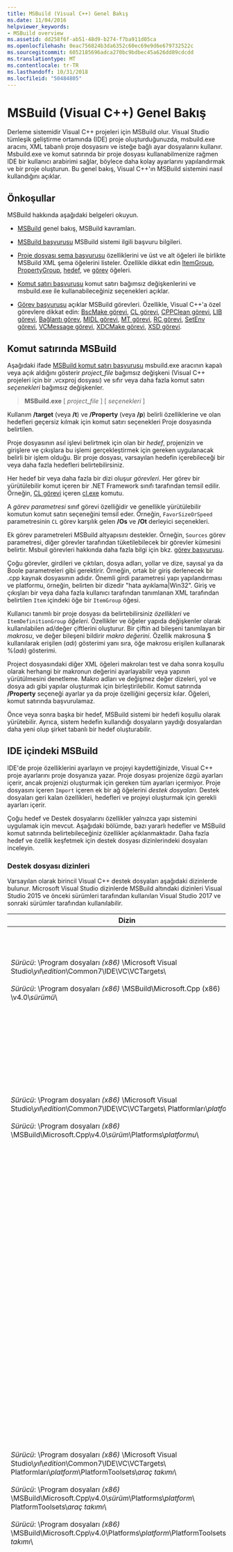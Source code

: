 ```yaml
---
title: MSBuild (Visual C++) Genel Bakış
ms.date: 11/04/2016
helpviewer_keywords:
- MSBuild overview
ms.assetid: dd258f6f-ab51-48d9-b274-f7ba911d05ca
ms.openlocfilehash: 0eac756824b3da6352c60ec69e9d6e679732522c
ms.sourcegitcommit: 6052185696adca270bc9bdbec45a626dd89cdcdd
ms.translationtype: MT
ms.contentlocale: tr-TR
ms.lasthandoff: 10/31/2018
ms.locfileid: "50484805"
---
```

# <a name="msbuild-visual-c-overview"></a>MSBuild (Visual C++) Genel Bakış

Derleme sistemidir Visual C++ projeleri için MSBuild olur. Visual Studio tümleşik geliştirme ortamında (IDE) proje oluşturduğunuzda, msbuild.exe aracını, XML tabanlı proje dosyasını ve isteğe bağlı ayar dosyalarını kullanır. Msbuild.exe ve komut satırında bir proje dosyası kullanabilmenize rağmen IDE bir kullanıcı arabirimi sağlar, böylece daha kolay ayarlarını yapılandırmak ve bir proje oluşturun. Bu genel bakış, Visual C++'ın MSBuild sistemini nasıl kullandığını açıklar.

## <a name="prerequisites"></a>Önkoşullar

MSBuild hakkında aşağıdaki belgeleri okuyun.

- [MSBuild](/visualstudio/msbuild/msbuild) genel bakış, MSBuild kavramları.

- [MSBuild başvurusu](/visualstudio/msbuild/msbuild-reference) MSBuild sistemi ilgili başvuru bilgileri.

- [Proje dosyası şema başvurusu](/visualstudio/msbuild/msbuild-project-file-schema-reference) özelliklerini ve üst ve alt öğeleri ile birlikte MSBuild XML şema öğelerini listeler. Özellikle dikkat edin [ItemGroup](/visualstudio/msbuild/itemgroup-element-msbuild), [PropertyGroup](/visualstudio/msbuild/propertygroup-element-msbuild), [hedef](/visualstudio/msbuild/target-element-msbuild), ve [görev](/visualstudio/msbuild/task-element-msbuild) öğeleri.

- [Komut satırı başvurusu](/visualstudio/msbuild/msbuild-command-line-reference) komut satırı bağımsız değişkenlerini ve msbuild.exe ile kullanabileceğiniz seçenekleri açıklar.

- [Görev başvurusu](/visualstudio/msbuild/msbuild-task-reference) açıklar MSBuild görevleri. Özellikle, Visual C++'a özel görevlere dikkat edin: [BscMake görevi](/visualstudio/msbuild/bscmake-task), [CL görevi](/visualstudio/msbuild/cl-task), [CPPClean görevi](/visualstudio/msbuild/cppclean-task), [LIB görevi](/visualstudio/msbuild/lib-task), [Bağlantı görev](/visualstudio/msbuild/link-task), [MIDL görevi](/visualstudio/msbuild/midl-task), [MT görevi](/visualstudio/msbuild/mt-task), [RC görevi](/visualstudio/msbuild/rc-task), [SetEnv görevi](/visualstudio/msbuild/setenv-task), [ VCMessage görevi](/visualstudio/msbuild/vcmessage-task), [XDCMake görevi](/visualstudio/msbuild/xdcmake-task), [XSD görevi](/visualstudio/msbuild/xsd-task).

## <a name="msbuild-on-the-command-line"></a>Komut satırında MSBuild

Aşağıdaki ifade [MSBuild komut satırı başvurusu](/visualstudio/msbuild/msbuild-command-line-reference) msbuild.exe aracının kapalı veya açık aldığını gösterir *project_file* bağımsız değişkeni (Visual C++ projeleri için bir .vcxproj dosyası) ve sıfır veya daha fazla komut satırı *seçenekleri* bağımsız değişkenler.

> **MSBuild.exe** [ *project_file* ] [ *seçenekleri* ]

Kullanım **/target** (veya **/t**) ve **/Property** (veya **/p**) belirli özelliklerine ve olan hedefleri geçersiz kılmak için komut satırı seçenekleri Proje dosyasında belirtilen.

Proje dosyasının asıl işlevi belirtmek için olan bir *hedef*, projenizin ve girişlere ve çıkışlara bu işlemi gerçekleştirmek için gereken uygulanacak belirli bir işlem olduğu. Bir proje dosyası, varsayılan hedefin içerebileceği bir veya daha fazla hedefleri belirtebilirsiniz.

Her hedef bir veya daha fazla bir dizi oluşur *görevleri*. Her görev bir yürütülebilir komut içeren bir .NET Framework sınıfı tarafından temsil edilir. Örneğin, [CL görevi](/visualstudio/msbuild/cl-task) içeren [cl.exe](../build/reference/compiling-a-c-cpp-program.md) komutu.

A *görev parametresi* sınıf görevi özelliğidir ve genellikle yürütülebilir komutun komut satırı seçeneğini temsil eder. Örneğin, `FavorSizeOrSpeed` parametresinin `CL` görev karşılık gelen **/Os** ve **/Ot** derleyici seçenekleri.

Ek görev parametreleri MSBuild altyapısını destekler. Örneğin, `Sources` görev parametresi, diğer görevler tarafından tüketilebilecek bir görevler kümesini belirtir. Msbuil görevleri hakkında daha fazla bilgi için bkz. [görev başvurusu](/visualstudio/msbuild/msbuild-task-reference).

Çoğu görevler, girdileri ve çıktıları, dosya adları, yollar ve dize, sayısal ya da Boole parametreleri gibi gerektirir. Örneğin, ortak bir giriş derlenecek bir .cpp kaynak dosyasının adıdır. Önemli girdi parametresi yapı yapılandırması ve platformu, örneğin, belirten bir dizedir "hata ayıklama\|Win32". Giriş ve çıkışları bir veya daha fazla kullanıcı tarafından tanımlanan XML tarafından belirtilen `Item` içindeki öğe bir `ItemGroup` öğesi.

Kullanıcı tanımlı bir proje dosyası da belirtebilirsiniz *özellikleri* ve `ItemDefinitionGroup` *öğeleri*. Özellikler ve öğeler yapıda değişkenler olarak kullanılabilen ad/değer çiftlerini oluşturur. Bir çiftin ad bileşeni tanımlayan bir *makrosu*, ve değer bileşeni bildirir *makro değerini*. Özellik makrosuna $ kullanılarak erişilen (*adı*) gösterimi yanı sıra, öğe makrosu erişilen kullanarak %(*adı*) gösterimi.

Project dosyasındaki diğer XML öğeleri makroları test ve daha sonra koşullu olarak herhangi bir makronun değerini ayarlayabilir veya yapının yürütülmesini denetleme. Makro adları ve değişmez değer dizeleri, yol ve dosya adı gibi yapılar oluşturmak için birleştirilebilir. Komut satırında **/Property** seçeneği ayarlar ya da proje özelliğini geçersiz kılar. Öğeleri, komut satırında başvurulamaz.

Önce veya sonra başka bir hedef, MSBuild sistemi bir hedefi koşullu olarak yürütebilir. Ayrıca, sistem hedefin kullandığı dosyaların yaydığı dosyalardan daha yeni olup şirket tabanlı bir hedef oluşturabilir.

## <a name="msbuild-in-the-ide"></a>IDE içindeki MSBuild

IDE'de proje özelliklerini ayarlayın ve projeyi kaydettiğinizde, Visual C++ proje ayarlarını proje dosyanıza yazar. Proje dosyası projenize özgü ayarları içerir, ancak projenizi oluşturmak için gereken tüm ayarları içermiyor. Proje dosyasını içeren `Import` içeren ek bir ağ öğelerini *destek dosyaları.* Destek dosyaları geri kalan özellikleri, hedefleri ve projeyi oluşturmak için gerekli ayarları içerir.

Çoğu hedef ve Destek dosyalarını özellikler yalnızca yapı sistemini uygulamak için mevcut. Aşağıdaki bölümde, bazı yararlı hedefler ve MSBuild komut satırında belirtebileceğiniz özellikler açıklanmaktadır. Daha fazla hedef ve özellik keşfetmek için destek dosyası dizinlerindeki dosyaları inceleyin.

### <a name="support-file-directories"></a>Destek dosyası dizinleri

Varsayılan olarak birincil Visual C++ destek dosyaları aşağıdaki dizinlerde bulunur. Microsoft Visual Studio dizinlerde MSBuild altındaki dizinleri Visual Studio 2015 ve önceki sürümleri tarafından kullanılan Visual Studio 2017 ve sonraki sürümler tarafından kullanılabilir.

|Dizin|Açıklama|
|---------------|-----------------|
|*Sürücü*: \Program dosyaları *(x86)* \Microsoft Visual Studio\\*yıl*\\*edition*\Common7\IDE\VC\VCTargets\ <br /><br />*Sürücü*: \Program dosyaları *(x86)* \MSBuild\Microsoft.Cpp (x86) \v4.0\\*sürümü*\ |Birincil hedef dosyalarını (.targets) içerir ve hedefler tarafından kullanılan özellik dosyalarını (.props). Varsayılan olarak $(VCTargetsPath) makro bu dizine başvurur.|
|*Sürücü*: \Program dosyaları *(x86)* \Microsoft Visual Studio\\*yıl*\\*edition*\Common7\IDE\VC\VCTargets\ Platformları\\*platformu*\ <br /><br />*Sürücü*: \Program dosyaları *(x86)* \MSBuild\Microsoft.Cpp\v4.0\\*sürüm*\Platforms\\*platformu*\ |Hedefleri ve özellikleri üst dizinindeki geçersiz kılma platforma özgü hedef ve özellik dosyalarını içerir. Bu dizin, içindeki hedefler tarafından kullanılan görevleri tanımlayan bir DLL de içerir.<br /><br /> *Platform* yer tutucusu, ARM, Win32 veya x64 gösterir alt.|
|*Sürücü*: \Program dosyaları *(x86)* \Microsoft Visual Studio\\*yıl*\\*edition*\Common7\IDE\VC\VCTargets\ Platformları\\*platform*\PlatformToolsets\\*araç takımı*\ <br /><br />*Sürücü*: \Program dosyaları *(x86)* \MSBuild\Microsoft.Cpp\v4.0\\*sürüm*\Platforms\\*platform*\ PlatformToolsets\\*araç takımı*\ <br /><br />*Sürücü*: \Program dosyaları *(x86)* \MSBuild\Microsoft.Cpp\v4.0\Platforms\\*platform*\PlatformToolsets\\*araç takımı*\ |Belirtilen kullanarak Visual C++ uygulamalarını oluşturmasını sağlayan dizinleri içerir *araç takımı*.<br /><br /> *Yıl* ve *edition* yer tutucuları, Visual Studio 2017 ve sonraki sürümleri tarafından kullanılır. *Sürüm* V110 Visual Studio 2012 için Visual Studio 2013 için V120 veya V140 Visual Studio 2015 için yer tutucu. *Platform* yer tutucusu, ARM, Win32 veya x64 gösterir alt. *Araç takımı* yer tutucusu v120_xp Windows XP için v110_wp80 veya Visual Studio 2013 araç takımı kullanarak oluşturmak için Visual Studio 2015 Araç Takımı'nı kullanarak Windows uygulamaları oluşturmaya yönelik örnek v140 araç kümesi alt dizinini temsil eder Visual Studio 2012 araç setini kullanarak Windows Phone 8.0 uygulamaları oluşturun.<br /><br />Visual C++ 2008 veya Visual C++ 2010 uygulamaları oluşturmasını sağlayan dizinleri içeren yolu içermez *sürüm*ve *platform* yer tutucusu temsil eder Itanium Win32 veya x64 alt. *Araç takımı* yer tutucusu v90 veya v100 araç kümesi alt dizinini temsil eder.|

### <a name="support-files"></a>Destek dosyaları

Dizinlere ilişkin destek Aşağıdaki uzantılara sahip dosyaları içerir:

|Uzantı|Açıklama|
|---------------|-----------------|
|.targets|İçeren `Target` hedefe göre yürütülen görevleri belirleyen XML öğeleri. Ayrıca içerebilir `PropertyGroup`, `ItemGroup`, `ItemDefinitionGroup`ve kullanıcı tanımlı `Item` görev parametrelerine dosyalar ve komut satırı seçenekleri atamak için kullanılan öğeleri.<br /><br /> Daha fazla bilgi için [hedef öğe (MSBuild)](/visualstudio/msbuild/target-element-msbuild).|
|.props|İçeren `Property Group` ve kullanıcı tanımlı `Property` bir yapı sırasında kullanılan dosya ve parametre ayarlarını belirleyen XML öğeleri.<br /><br /> Ayrıca içerebilir `ItemDefinitionGroup` ve kullanıcı tanımlı `Item` ek ayarları belirtmek XML öğeleri. Bir öğe tanım grubu içinde tanımlanan öğeler özelliklere benzer ancak komut satırından erişilemez. Visual C++ proje dosyalarını sık kullandığı öğeleri özelliklerin yerine ayarları göstermek için.<br /><br /> Daha fazla bilgi için [ItemGroup öğesi (MSBuild)](/visualstudio/msbuild/itemgroup-element-msbuild), [Itemdefinitiongroup öğesi (MSBuild)](/visualstudio/msbuild/itemdefinitiongroup-element-msbuild), ve [öğe unsuru (MSBuild)](/visualstudio/msbuild/item-element-msbuild).|
|.XML|Özellik bölümleri ve özellik sayfaları ve metin kutusu ve liste kutusu denetimleri gibi IDE kullanıcı arabirimi öğelerini bildirilip XML öğelerini içerir.<br /><br /> .Xml dosyaları doğrudan IDE'yi destekler, Msbuild'i değil. Ancak IDE özelliklerinin değerleri yapı özelliklerine ve öğelerine atanır.<br /><br /> Çoğu .xml dosyası bir yerel ayara özgü alt dizinde bulunur. Örneğin, ABD İngilizce bölgesinin dosyaları $(VCTargetsPath) \1033 içinde olan\\.|

## <a name="user-targets-and-properties"></a>Kullanıcı hedefleri ve özellikleri

MSBuild komut satırında en etkili bir şekilde kullanmak için hangi özelliklerin ve hedeflerin kullanışlı ve uygun olduğunu öğrenmenize yardımcı olur. Çoğu özellikleri ve hedefler Visual C++ yapı sistemini uygulamaya yardımcı olur ve sonuç olarak kullanıcıyla ilgili değildir. Bu bölümde, bazı faydalı kullanıcı-özellikler ve hedefler açıklanmaktadır.

### <a name="platformtoolset-property"></a>PlatformToolset özelliği

`PlatformToolset` Özelliği, yapıda kullanılan Visual C++ Araç Takımı'nı hangi uygulamada belirler. Varsayılan olarak, geçerli araç kümesi kullanılır. Bu özelliği ayarlandığında, özelliğin değerini belirli bir platform için bir proje oluşturmak için gereken özellik ve hedef dosyalarını içeren bir dizinin yolunu oluşturmak için hazır bilgi dizeleri ile birleştirilir. Bu platform araç kümesi sürümünü kullanarak oluşturmak için platform araç takımını yüklenmesi gerekir.

Örneğin, `PlatformToolset` özelliğini `v140` uygulamanızı oluşturmak için Visual C++ 2015 araçları ve kitaplıklarını kullanmak için:

`msbuild myProject.vcxproj /p:PlatformToolset=v140`

### <a name="preferredtoolarchitecture-property"></a>PreferredToolArchitecture özelliği

`PreferredToolArchitecture` Özelliği, yapıda 32-bit veya 64 bit derleyici ve araçların kullanılıp kullanılmayacağını belirler. Bu özellik, çıkış platformu mimarisi veya yapılandırmasını etkilemez. Varsayılan olarak MSBuild x86 kullanır. Bu özellik ayarlanmamışsa araçları ve derleyici sürümü.

Örneğin, `PreferredToolArchitecture` özelliğini `x64` uygulamanızı oluşturmak üzere 64 bit derleyici ve Araçları'nı kullanmak için:

`msbuild myProject.vcxproj /p:PreferredToolArchitecture=x64`

### <a name="useenv-property"></a>UseEnv özelliği

Varsayılan olarak, geçerli proje için platforma özgü ayarlar PATH, INCLUDE, LIB, LIBPATH, yapılandırma ve PLATFORM ortam değişkenlerini geçersiz kılar. Ayarlama `UseEnv` özelliğini **true** ortam değişkenlerinin geçersiz kılınmadığını güvence altına almak için.

`msbuild myProject.vcxproj /p:UseEnv=true`

### <a name="targets"></a>Hedefler

Hedefler Visual C++ Destek dosyalarında yüzlerce vardır. Ancak, çoğu kullanıcının yok sayabileceği sistem odaklı hedefleri ' dir. Çoğu Sistem hedefleri, bir alt çizgi (_) öneki veya "" Hesapla", Hazırla ile", "Önce", "Ön" veya "Post" "Sonra" başlayan bir ada sahip.

Aşağıdaki tabloda, kullanıcıya yönelik bazı yararlı hedefler listeler.

|Hedef|Açıklama|
|------------|-----------------|
|BscMake|Yürütür Microsoft gözatma bilgisi bakım Yardımcısı aracı bscmake.exe'yi.|
|Derleme|Projeyi oluşturur.<br /><br /> Bu proje için varsayılan hedeftir.|
|ClCompile|Visual C++ Derleyici aracı yürütür cl.exe.|
|Temizleme|Yapı dosyalarını siler geçici ve Ara.|
|lib|Microsoft 32-Bit Kitaplık Yöneticisi Aracı yürütür lib.exe.|
|Bağlantı|Visual C++ bağlayıcı aracı yürütür link.exe.|
|ManifestResourceCompile|Bir bildirimden kaynakların listesini ayıklar ve ardından Microsoft Windows Kaynak Derleyicisi aracı yürütür rc.exe.|
|MIDL|Yürütür Microsoft arabirim tanımı dili (MIDL) derleyici aracı midl.exe'yi.|
|Yeniden oluşturma|Temizler ve ardından, projeyi oluşturur.|
|ResourceCompile|Yürütür Microsoft Windows Kaynak Derleyicisi aracı RC.exe'yi.|
|XdcMake|Yürütür XML belgelendirme aracı xdcmake.exe'yi.|
|XSD|XML şema tanımı aracı yürütür XSD.exe'nin. *Aşağıdaki nota bakın.*|

> [!NOTE]
> Visual Studio 2017'de C++ proje desteği **xsd** dosyaları kullanım dışı bırakılmıştır. Kullanmaya devam edebilirsiniz **Microsoft.VisualC.CppCodeProvider** ekleyerek **CppCodeProvider.dll** GAC için el ile.

## <a name="see-also"></a>Ayrıca Bkz.

[MSBuild (Visual C++)](../build/msbuild-visual-cpp.md)
